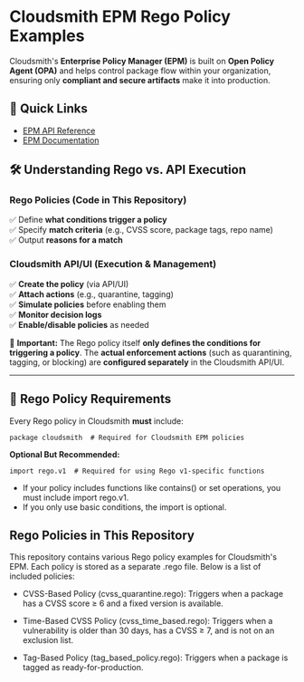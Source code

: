 # Cloudsmith EPM Rego Policy Examples

Cloudsmith's **Enterprise Policy Manager (EPM)** is built on **Open Policy Agent (OPA)** and helps control package flow within your organization, ensuring only **compliant and secure artifacts** make it into production.

## 📌 Quick Links

- [EPM API Reference](https://api.cloudsmith.io/v2/redoc/)
- [EPM Documentation](https://help.cloudsmith.io/docs/enterprise-policy-management)

## 🛠️ Understanding Rego vs. API Execution

### Rego Policies (Code in This Repository)

✅ Define **what conditions trigger a policy**  
✅ Specify **match criteria** (e.g., CVSS score, package tags, repo name)  
✅ Output **reasons for a match**  

### Cloudsmith API/UI (Execution & Management)

✅ **Create the policy** (via API/UI)  
✅ **Attach actions** (e.g., quarantine, tagging)  
✅ **Simulate policies** before enabling them  
✅ **Monitor decision logs**  
✅ **Enable/disable policies** as needed  

📌 **Important:** The Rego policy itself **only defines the conditions for triggering a policy**. The **actual enforcement actions** (such as quarantining, tagging, or blocking) are **configured separately** in the Cloudsmith API/UI.

---

## 📜 Rego Policy Requirements

Every Rego policy in Cloudsmith **must** include:

```rego
package cloudsmith  # Required for Cloudsmith EPM policies
```

**Optional But Recommended:**
```rego
import rego.v1  # Required for using Rego v1-specific functions
```

* If your policy includes functions like contains() or set operations, you must include import rego.v1.
* If you only use basic conditions, the import is optional.

## Rego Policies in This Repository

This repository contains various Rego policy examples for Cloudsmith's EPM. Each policy is stored as a separate .rego file. Below is a list of included policies:

* CVSS-Based Policy (cvss_quarantine.rego): Triggers when a package has a CVSS score ≥ 6 and a fixed version is available.

* Time-Based CVSS Policy (cvss_time_based.rego): Triggers when a vulnerability is older than 30 days, has a CVSS ≥ 7, and is not on an exclusion list.

* Tag-Based Policy (tag_based_policy.rego): Triggers when a package is tagged as ready-for-production.



